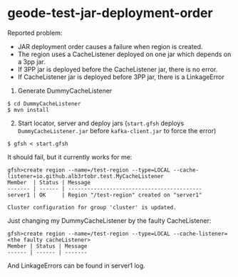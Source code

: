 # geode-test-jar-deployment-order

Reported problem:
* JAR deployment order causes a failure when region is created.
* The region uses a CacheListener deployed on one jar which depends on a 3pp jar.
* If 3PP jar is deployed before the CacheListener jar, there is no error.
* If CacheListener jar is deployed before 3PP jar, there is a LinkageError

1. Generate DummyCacheListener
```
$ cd DummyCacheListener
$ mvn install
```

2. Start locator, server and deploy jars (`start.gfsh` deploys `DummyCacheListener.jar` before `kafka-client.jar` to force the error)
```
$ gfsh < start.gfsh
```

It should fail, but it currently works for me:

```
gfsh>create region --name=/test-region --type=LOCAL --cache-listener=io.github.alb3rtobr.test.MyCacheListener
Member  | Status | Message
------- | ------ | ------------------------------------------
server1 | OK     | Region "/test-region" created on "server1"

Cluster configuration for group 'cluster' is updated.

```

Just changing my DummyCacheListener by the faulty CacheListener:

```
gfsh>create region --name=/test-region --type=LOCAL --cache-listener=<the faulty cacheListener>
Member | Status | Message
------ | ------ | -------
```

And LinkageErrors can be found in server1 log.


